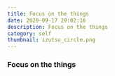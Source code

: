```yaml
---
title: Focus on the things
date: 2020-09-17 20:02:16
description: Focus on the things
category: self
thumbnail: izutsu_circle.png
---
```

### Focus on the things
